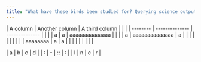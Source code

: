 ```yaml
---
title: "What have these birds been studied for? Querying science outputs with R"
---
```


| A column | Another column | A third column |  |  | 
| -------- | -------------- | -------------- |  |  |
| a        | a              | aaaaaaaaaaaaaa |  |  | 
| a        | aaaaaaaaaaaaaa | a              |  |  | 
|          |                |                |  |  | 
| aaaaaaaa | a              | a              |  |  | 
|          |                |                |  |  | 


| a | b | c | d |
| : | - | :: | : |
| l | n | c | r |


